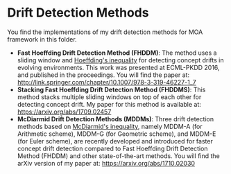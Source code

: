 # Drift Detection Methods
You find the implementations of my drift detection methods for MOA framework in this folder.
* **Fast Hoeffding Drift Detection Method (FHDDM)**: The method uses a sliding window and [Hoeffding's inequality](https://www.jstor.org/stable/2282952?seq=1#page_scan_tab_contents) for detecting concept drifts in evolving environments. This work was presented at ECML-PKDD 2016, and published in the proceedings. You will find the paper at: http://link.springer.com/chapter/10.1007/978-3-319-46227-1_7
* **Stacking Fast Hoeffding Drift Detection Method (FHDDMS)**: This method stacks multiple sliding windows on top of each other for detecting concept drift. My paper for this method is available at: https://arxiv.org/abs/1709.02457
* **McDiarmid Drift Detection Methods (MDDMs)**: Three drift detection methods based on [McDiarmid's inequality](http://www.stats.ox.ac.uk/people/academic_staff/colin_mcdiarmid/?a=4113), namely MDDM-A (for Arithmetic scheme), MDDM-G (for Geometric scheme), and MDDM-E (for Euler scheme), are recently developed and introduced for faster concept drift detection compared to Fast Hoeffding Drift Detection Method (FHDDM) and other state-of-the-art methods. You will find the arXiv version of my paper at: https://arxiv.org/abs/1710.02030
